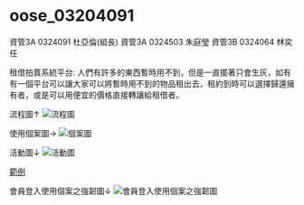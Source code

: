 # oose_03204091
資管3A 0324091 杜亞倫(組長)
資管3A 0324503 朱庭瑩
資管3B 0324064 林奕任

租借拍賣系統平台:
人們有許多的東西暫時用不到，但是一直擺著只會生灰，如有有一個平台可以讓大家可以將暫時用不到的物品租出去，租約到時可以選擇歸還擁有者，或是可以用便宜的價格直接轉讓給租借者。

流程圖↑
![流程圖](http://i.imgur.com/ONSneXw.png)



使用個案圖→
![個案圖](http://imgur.com/DWaOoUs.png)



活動圖↓
![活動圖](http://imgur.com/FSYEVX2.png)


[範例](http://imgur.com/RoHXJya.png)

會員登入使用個案之強韌圖↓
![會員登入使用個案之強韌圖](http://imgur.com/bbvuuPl.png)
